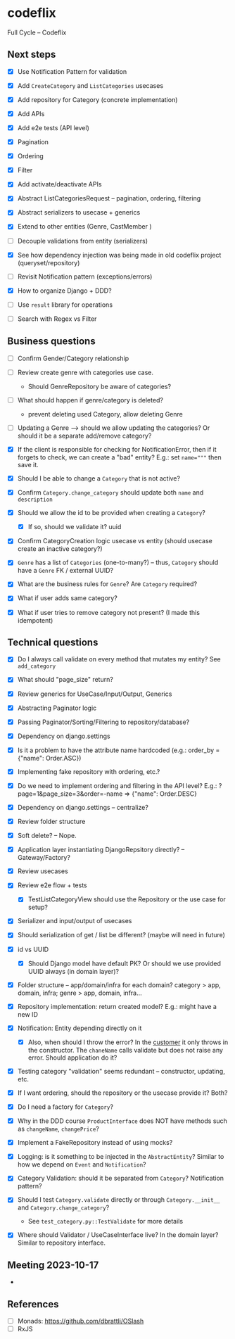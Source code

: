 # codeflix
Full Cycle – Codeflix


## Next steps

- [x] Use Notification Pattern for validation
- [x] Add `CreateCategory` and `ListCategories` usecases
- [x] Add repository for Category (concrete implementation)
- [x] Add APIs
- [x] Add e2e tests (API level)
- [x] Pagination
- [x] Ordering
- [x] Filter
- [x] Add activate/deactivate APIs
- [x] Abstract ListCategoriesRequest – pagination, ordering, filtering
- [x] Abstract serializers to usecase + generics
- [x] Extend to other entities (Genre, CastMember )
- [ ] Decouple validations from entity (serializers)
- [x] See how dependency injection was being made in old codeflix project (queryset/repository)
- [ ] Revisit Notification pattern (exceptions/errors)
- [x] How to organize Django + DDD?
- [ ] Use `result` library for operations
- [ ] Search with Regex vs Filter


## Business questions
- [ ] Confirm Gender/Category relationship
- [ ] Review create genre with categories use case.
  - Should GenreRepository be aware of categories?
- [ ] What should happen if genre/category is deleted?
  - prevent deleting used Category, allow deleting Genre
- [ ] Updating a Genre –> should we allow updating the categories? Or should it be a separate add/remove category?
- [x] If the client is responsible for checking for NotificationError, then if it forgets to check, we can create a "bad" entity? E.g.: set `name="""` then save it.
- [x] Should I be able to change a `Category` that is not active?
- [x] Confirm `Category.change_category` should update both `name` and `description`
- [x] Should we allow the id to be provided when creating a `Category`?
  - [x] If so, should we validate it? uuid
- [x] Confirm CategoryCreation logic usecase vs entity (should usecase create an inactive category?)
- [x] `Genre` has a list of `Categories` (one-to-many?) – thus, `Category` should have a `Genre` FK / external UUID?
- [x] What are the business rules for `Genre`? Are `Category` required?
- [x] What if user adds same category?
- [x] What if user tries to remove category not present? (I made this idempotent)


## Technical questions
- [x] Do I always call validate on every method that mutates my entity? See `add_category`
- [x] What should "page_size" return?
- [x] Review generics for UseCase/Input/Output, Generics
- [x] Abstracting Paginator logic
- [x] Passing Paginator/Sorting/Filtering to repository/database?
- [x] Dependency on django.settings
- [x] Is it a problem to have the attribute name hardcoded (e.g.: order_by = {"name": Order.ASC})
- [x] Implementing fake repository with ordering, etc.?
- [x] Do we need to implement ordering and filtering in the API level? E.g.: ?page=1&page_size=3&order=-name => {"name": Order.DESC}
- [x] Dependency on django.settings – centralize?
- [x] Review folder structure
- [x] Soft delete? – Nope.
- [x] Application layer instantiating DjangoRepsitory directly? – Gateway/Factory?
- [x] Review usecases
- [x] Review e2e flow + tests
  - [x] TestListCategoryView should use the Repository or the use case for setup?
- [x] Serializer and input/output of usecases
- [x] Should serialization of get / list be different? (maybe will need in future)
- [x] id vs UUID
  - [x] Should Django model have default PK? Or should we use provided UUID always (in domain layer)?
- [x] Folder structure – app/domain/infra for each domain? category > app, domain, infra; genre > app, domain, infra...
- [x] Repository implementation: return created model? E.g.: might have a new ID
- [x] Notification: Entity depending directly on it
  - [x] Also, when should I throw the error? In the [customer](https://github.com/devfullcycle/fc-clean-architecture/blob/main/src/domain/customer/entity/customer.ts) it only throws in the constructor. The `chaneName` calls validate but does not raise any error. Should application do it?
- [x] Testing category "validation" seems redundant – constructor, updating, etc.
- [x] If I want ordering, should the repository or the usecase provide it? Both?
- [x] Do I need a factory for `Category`?
- [x] Why in the DDD course `ProductInterface` does NOT have methods such as `changeName`, `changePrice`?
- [x] Implement a FakeRepository instead of using mocks?
- [x] Logging: is it something to be injected in the `AbstractEntity`? Similar to how we depend on `Event` and `Notification`?
- [x] Category Validation: should it be separated from `Category`? Notification pattern?
- [x] Should I test `Category.validate` directly or through `Category.__init__` and `Category.change_category`?
  - See `test_category.py::TestValidate` for more details
- [x] Where should Validator / UseCaseInterface live? In the domain layer? Similar to repository interface.


## Meeting 2023-10-17
- 





## References
- [ ] Monads: https://github.com/dbrattli/OSlash
- [ ] RxJS
